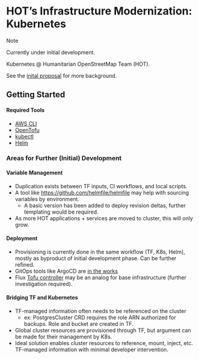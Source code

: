 # HOT’s Infrastructure Modernization: Kubernetes

> [!Note]
> Currently under initial development. 

Kubernetes @ Humanitarian OpenStreetMap Team (HOT).

See the [inital proposal](docs/about/proposal.md) for more background.

## Getting Started

#### Required Tools

- [AWS CLI](https://docs.aws.amazon.com/cli/latest/userguide/getting-started-install.html)
- [OpenTofu](https://opentofu.org/docs/intro/install/)
- [kubectl](https://kubernetes.io/docs/tasks/tools/)
- [Helm](https://helm.sh/docs/intro/install/)


### Areas for Further (Initial) Development

#### Variable Management

- Duplication exists between TF inputs, CI workflows, and local scripts.
- A tool like https://github.com/helmfile/helmfile may help with sourcing variables by environment.
    - A basic version has been added to deploy revision deltas, further templating would be required.
- As more HOT applications + services are moved to cluster, this will only grow.

#### Deployment

- Provisioning is currently done in the same workflow (TF, K8s, Helm), mostly as byproduct of initial development phase. Can be further refined.
- GitOps tools like ArgoCD are [in the works](https://github.com/hotosm/k8s-infra/pull/31)
- Flux [Tofu controller](https://github.com/flux-iac/tofu-controller) may be an analog for base infrastructure (further investigation required).

#### Bridging TF and Kubernetes

- TF-managed information often needs to be referenced on the cluster
    - ex: PostgresCluster CRD requires the role ARN authorized for backups. Role and bucket are created in TF.
- Global cluster resources are provisioned through TF, but argument can be made for their management by K8s. 
- Ideal solution enables cluster resources to reference, mount, inject, etc. TF-managed information with minimal developer intervention.
